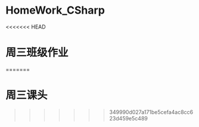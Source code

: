 # HomeWork_CSharp
<<<<<<< HEAD
# 周三班级作业
=======
# 周三课头
>>>>>>> 349990d027a171be5cefa4ac8cc623d459e5c489
